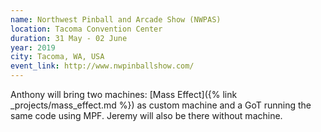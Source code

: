 ```yaml
---
name: Northwest Pinball and Arcade Show (NWPAS)
location: Tacoma Convention Center
duration: 31 May - 02 June
year: 2019
city: Tacoma, WA, USA
event_link: http://www.nwpinballshow.com/
---
```

Anthony will bring two machines: [Mass Effect]({% link _projects/mass_effect.md %}) as custom machine and a GoT running the same code using MPF. Jeremy will also be there without machine.
